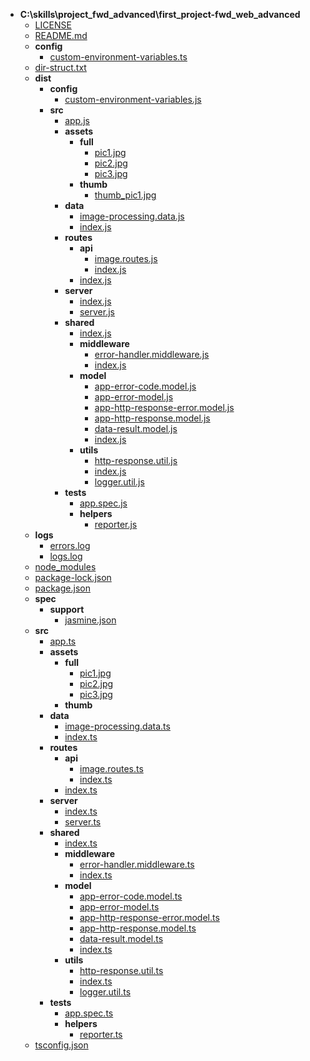 - __C:\\skills\\project\_fwd\_advanced\\first\_project\-fwd\_web\_advanced__
   - [LICENSE](LICENSE)
   - [README.md](README.md)
   - __config__
     - [custom\-environment\-variables.ts](config/custom-environment-variables.ts)
   - [dir\-struct.txt](dir-struct.txt)
   - __dist__
     - __config__
       - [custom\-environment\-variables.js](dist/config/custom-environment-variables.js)
     - __src__
       - [app.js](dist/src/app.js)
       - __assets__
         - __full__
           - [pic1.jpg](dist/src/assets/full/pic1.jpg)
           - [pic2.jpg](dist/src/assets/full/pic2.jpg)
           - [pic3.jpg](dist/src/assets/full/pic3.jpg)
         - __thumb__
           - [thumb\_pic1.jpg](dist/src/assets/thumb/thumb_pic1.jpg)
       - __data__
         - [image\-processing.data.js](dist/src/data/image-processing.data.js)
         - [index.js](dist/src/data/index.js)
       - __routes__
         - __api__
           - [image.routes.js](dist/src/routes/api/image.routes.js)
           - [index.js](dist/src/routes/api/index.js)
         - [index.js](dist/src/routes/index.js)
       - __server__
         - [index.js](dist/src/server/index.js)
         - [server.js](dist/src/server/server.js)
       - __shared__
         - [index.js](dist/src/shared/index.js)
         - __middleware__
           - [error\-handler.middleware.js](dist/src/shared/middleware/error-handler.middleware.js)
           - [index.js](dist/src/shared/middleware/index.js)
         - __model__
           - [app\-error\-code.model.js](dist/src/shared/model/app-error-code.model.js)
           - [app\-error\-model.js](dist/src/shared/model/app-error-model.js)
           - [app\-http\-response\-error.model.js](dist/src/shared/model/app-http-response-error.model.js)
           - [app\-http\-response.model.js](dist/src/shared/model/app-http-response.model.js)
           - [data\-result.model.js](dist/src/shared/model/data-result.model.js)
           - [index.js](dist/src/shared/model/index.js)
         - __utils__
           - [http\-response.util.js](dist/src/shared/utils/http-response.util.js)
           - [index.js](dist/src/shared/utils/index.js)
           - [logger.util.js](dist/src/shared/utils/logger.util.js)
       - __tests__
         - [app.spec.js](dist/src/tests/app.spec.js)
         - __helpers__
           - [reporter.js](dist/src/tests/helpers/reporter.js)
   - __logs__
     - [errors.log](logs/errors.log)
     - [logs.log](logs/logs.log)
   - [node\_modules](node_modules)
   - [package\-lock.json](package-lock.json)
   - [package.json](package.json)
   - __spec__
     - __support__
       - [jasmine.json](spec/support/jasmine.json)
   - __src__
     - [app.ts](src/app.ts)
     - __assets__
       - __full__
         - [pic1.jpg](src/assets/full/pic1.jpg)
         - [pic2.jpg](src/assets/full/pic2.jpg)
         - [pic3.jpg](src/assets/full/pic3.jpg)
       - __thumb__
     - __data__
       - [image\-processing.data.ts](src/data/image-processing.data.ts)
       - [index.ts](src/data/index.ts)
     - __routes__
       - __api__
         - [image.routes.ts](src/routes/api/image.routes.ts)
         - [index.ts](src/routes/api/index.ts)
       - [index.ts](src/routes/index.ts)
     - __server__
       - [index.ts](src/server/index.ts)
       - [server.ts](src/server/server.ts)
     - __shared__
       - [index.ts](src/shared/index.ts)
       - __middleware__
         - [error\-handler.middleware.ts](src/shared/middleware/error-handler.middleware.ts)
         - [index.ts](src/shared/middleware/index.ts)
       - __model__
         - [app\-error\-code.model.ts](src/shared/model/app-error-code.model.ts)
         - [app\-error\-model.ts](src/shared/model/app-error-model.ts)
         - [app\-http\-response\-error.model.ts](src/shared/model/app-http-response-error.model.ts)
         - [app\-http\-response.model.ts](src/shared/model/app-http-response.model.ts)
         - [data\-result.model.ts](src/shared/model/data-result.model.ts)
         - [index.ts](src/shared/model/index.ts)
       - __utils__
         - [http\-response.util.ts](src/shared/utils/http-response.util.ts)
         - [index.ts](src/shared/utils/index.ts)
         - [logger.util.ts](src/shared/utils/logger.util.ts)
     - __tests__
       - [app.spec.ts](src/tests/app.spec.ts)
       - __helpers__
         - [reporter.ts](src/tests/helpers/reporter.ts)
   - [tsconfig.json](tsconfig.json)

